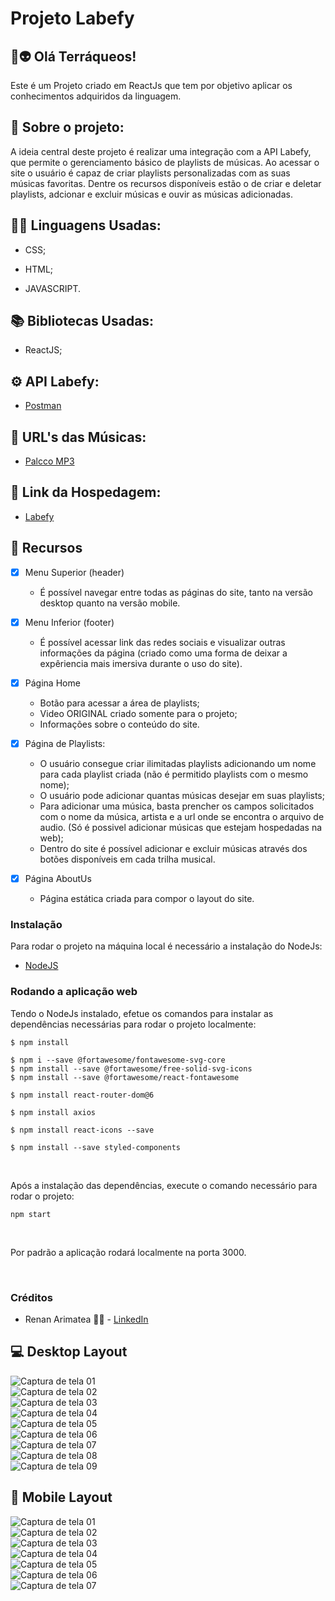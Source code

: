 # Projeto Labefy

## 🖖👽 Olá Terráqueos!

Este é um Projeto criado em ReactJs que tem por objetivo aplicar os conhecimentos adquiridos da linguagem.

## 💬 Sobre o projeto:

A ideia central deste projeto é realizar uma integração com a API Labefy, que permite o gerenciamento básico de playlists de músicas. Ao acessar o site o usuário é capaz de criar playlists personalizadas com as suas músicas favoritas. Dentre os recursos disponíveis estão o de criar e deletar playlists, adcionar e excluir músicas e ouvir as músicas adicionadas.

## 👩‍💻 Linguagens Usadas:

* CSS;

* HTML;

* JAVASCRIPT.

## 📚 Bibliotecas Usadas:

* ReactJS;

## ⚙️ API Labefy:

* [Postman](https://documenter.getpostman.com/view/7549981/SztBc8eT#intro)

## 🎵 URL's das Músicas:

* [Palcco MP3](https://www.palcomp3.com.br/)

## 🔗 Link da Hospedagem:

* [Labefy](https://62b09223ade87356b779dce9--labefy.netlify.app/)

## 🧰 Recursos

- [X] Menu Superior (header)
    - É possível navegar entre todas as páginas do site, tanto na versão desktop quanto na versão mobile.

- [X] Menu Inferior (footer)
    - É possível acessar link das redes sociais e visualizar outras informações da página (criado como uma forma de deixar a expêriencia mais imersiva durante o uso do site).

- [X] Página Home
    - Botão para acessar a área de playlists;
    - Video ORIGINAL criado somente para o projeto;
    - Informações sobre o conteúdo do site.

- [X] Página de Playlists:
    - O usuário consegue criar ilimitadas playlists adicionando um nome para cada playlist criada (não é permitido  playlists com o mesmo nome);
    - O usuário pode adicionar quantas músicas desejar em suas playlists;
    - Para adicionar uma música, basta prencher os campos solicitados com o nome da música, artista e a url onde se encontra o arquivo de audio. (Só é possivel adicionar músicas que estejam hospedadas na web);
    - Dentro do site é possível adicionar e excluir músicas através dos botões disponíveis em cada trilha musical. 

- [x] Página AboutUs
    - Página estática criada para compor o layout do site.

### Instalação

Para rodar o projeto na máquina local é necessário a instalação do NodeJs:
- [NodeJS](https://nodejs.org/en/download/)

### Rodando a aplicação web
Tendo o NodeJs instalado, efetue os comandos para instalar as dependências necessárias para rodar o projeto localmente:

```
$ npm install 
```

```
$ npm i --save @fortawesome/fontawesome-svg-core
$ npm install --save @fortawesome/free-solid-svg-icons
$ npm install --save @fortawesome/react-fontawesome
```

```
$ npm install react-router-dom@6
```

```
$ npm install axios
```

```
$ npm install react-icons --save
```

```
$ npm install --save styled-components
```

<br/>

Após a instalação das dependências, execute o comando necessário para rodar o projeto:

`npm start`

<br/>

Por padrão a aplicação rodará localmente na porta 3000.

<br/>

### Créditos

* Renan Arimatea 👋🏽 - [LinkedIn](https://www.linkedin.com/in/renan-arimatea/)

## 💻 Desktop Layout

![Captura de tela 01](src/screenshoots/desktop01.png)
<br/>
![Captura de tela 02](src/screenshoots/desktop02.png)
<br/>
![Captura de tela 03](src/screenshoots/desktop03.png)
<br/>
![Captura de tela 04](src/screenshoots/desktop04.png)
<br/>
![Captura de tela 05](src/screenshoots/desktop05.png)
<br/>
![Captura de tela 06](src/screenshoots/desktop06.png)
<br/>
![Captura de tela 07](src/screenshoots/desktop07.png)
<br/>
![Captura de tela 08](src/screenshoots/desktop08.png)
<br/>
![Captura de tela 09](src/screenshoots/desktop09.png)

## 📱 Mobile Layout

![Captura de tela 01](src/screenshoots/Mobile01.png)
<br/>
![Captura de tela 02](src/screenshoots/Mobile02.png)
<br/>
![Captura de tela 03](src/screenshoots/Mobile03.png)
<br/>
![Captura de tela 04](src/screenshoots/Mobile04.png)
<br/>
![Captura de tela 05](src/screenshoots/Mobile05.png)
<br/>
![Captura de tela 06](src/screenshoots/Mobile06.png)
<br/>
![Captura de tela 07](src/screenshoots/Mobile07.png)
